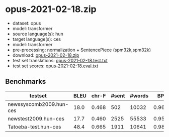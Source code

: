 # opus-2021-02-18.zip

* dataset: opus
* model: transformer
* source language(s): hun
* target language(s): ces
* model: transformer
* pre-processing: normalization + SentencePiece (spm32k,spm32k)
* download: [opus-2021-02-18.zip](https://object.pouta.csc.fi/Tatoeba-MT-models/hun-ces/opus-2021-02-18.zip)
* test set translations: [opus-2021-02-18.test.txt](https://object.pouta.csc.fi/Tatoeba-MT-models/hun-ces/opus-2021-02-18.test.txt)
* test set scores: [opus-2021-02-18.eval.txt](https://object.pouta.csc.fi/Tatoeba-MT-models/hun-ces/opus-2021-02-18.eval.txt)

## Benchmarks

| testset | BLEU  | chr-F | #sent | #words | BP |
|---------|-------|-------|-------|--------|----|
| newssyscomb2009.hun-ces 	| 18.0 	| 0.468 	| 502 	| 10032 	| 0.964 |
| newstest2009.hun-ces 	| 17.7 	| 0.460 	| 2525 	| 55533 	| 0.954 |
| Tatoeba-test.hun-ces 	| 48.4 	| 0.665 	| 1911 	| 10641 	| 0.981 |

